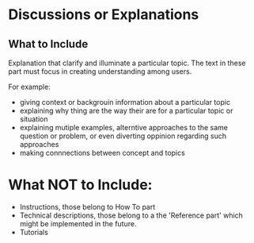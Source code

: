 # Discussions or Explanations

## What to Include
Explanation that clarify and illuminate a particular topic. The text in these part must focus in creating understanding among users.

For example:

- giving context or backgrouin information about a particular topic
- explaining why thing are the way their are for a particular topic or situation
- explaining mutiple examples, alterntive approaches to the same question or problem, or even diverting oppinion regarding such approaches 
- making connnections between concept and topics

# What NOT to Include:

- Instructions, those belong to How To part
- Technical descriptions, those belong to a the 'Reference part' which might be implemented in the future.
- Tutorials
